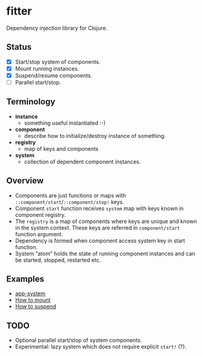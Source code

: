 # fitter

Dependency injection library for Clojure.

## Status

* [x] Start/stop system of components.
* [x] Mount running instances.
* [x] Suspend/resume components.
* [ ] Parallel start/stop.

## Terminology

* **instance**
    * something useful instantiated :-)
* **component**
    * describe how to initialize/destroy instance of something.
* **registry**
    * map of keys and components
* **system**
    * collection of dependent component instances.

## Overview

* Components are just functions or maps with `::component/start`/`::component/stop!` keys.
* Component `start` function receives `system` map with keys known in component registry.
* The `registry` is a map of components where keys are unique and known in the system context.
  These keys are referred in `component/start` function argument.
* Dependency is formed when component access system key in start function.
* System “atom” holds the state of running component instances and can be started,
  stopped, restarted etc.

## Examples

* [app-system](examples/src/examples/strojure_fitter/app_system.clj)
* [How to mount](examples/src/examples/strojure_fitter/how_to_mount.clj)
* [How to suspend](examples/src/examples/strojure_fitter/how_to_suspend.clj)

## TODO

* Optional parallel start/stop of system components.
* Experimental: lazy system which does not require explicit `start!` (?).
